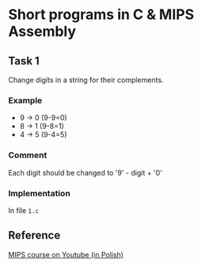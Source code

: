 # Short programs in C & MIPS Assembly 

## Task 1
Change digits in a string for their complements.

### Example

* 9 -> 0  (9-9=0)
* 8 -> 1  (9-8=1)
* 4 -> 5  (9-4=5)

### Comment  

Each digit should be changed to  '9' - digit + '0'

### Implementation
In file `1.c`

## Reference
[MIPS course on Youtube (in Polish)](https://www.youtube.com/playlist?list=PLNM2SaRV9_7Qzr-T0IIlRbMuzWyhpDzY8)